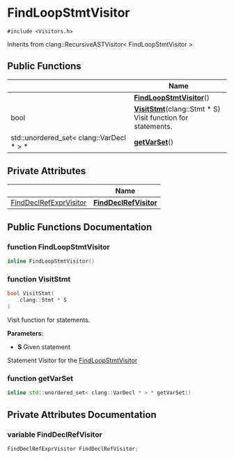 # FindLoopStmtVisitor






`#include <Visitors.h>`

Inherits from clang::RecursiveASTVisitor< FindLoopStmtVisitor >

## Public Functions

|                | Name           |
| -------------- | -------------- |
| | **[FindLoopStmtVisitor](../Classes/classFindLoopStmtVisitor.md#function-findloopstmtvisitor)**() |
| bool | **[VisitStmt](../Classes/classFindLoopStmtVisitor.md#function-visitstmt)**(clang::Stmt * S)<br>Visit function for statements.  |
| std::unordered_set< clang::VarDecl * > * | **[getVarSet](../Classes/classFindLoopStmtVisitor.md#function-getvarset)**() |

## Private Attributes

|                | Name           |
| -------------- | -------------- |
| [FindDeclRefExprVisitor](../Classes/classFindDeclRefExprVisitor.md) | **[FindDeclRefVisitor](../Classes/classFindLoopStmtVisitor.md#variable-finddeclrefvisitor)**  |

## Public Functions Documentation

### function FindLoopStmtVisitor

```cpp linenums="1"
inline FindLoopStmtVisitor()
```


### function VisitStmt

```cpp linenums="1"
bool VisitStmt(
    clang::Stmt * S
)
```

Visit function for statements. 

**Parameters**: 

  * **S** Given statement 


Statement Visitor for the [FindLoopStmtVisitor](../Classes/classFindLoopStmtVisitor.md)


### function getVarSet

```cpp linenums="1"
inline std::unordered_set< clang::VarDecl * > * getVarSet()
```


## Private Attributes Documentation

### variable FindDeclRefVisitor

```cpp linenums="1"
FindDeclRefExprVisitor FindDeclRefVisitor;
```



